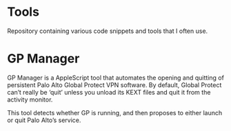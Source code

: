 # Tools

Repository containing various code snippets and tools that I often use.

# GP Manager
GP Manager is a AppleScript tool that automates the opening and quitting of persistent Palo Alto Global Protect VPN software. By default, Global Protect can’t really be ‘quit’ unless you unload its KEXT files and quit it from the activity monitor.

This tool detects whether GP is running, and then proposes to either launch or quit Palo Alto’s service.

